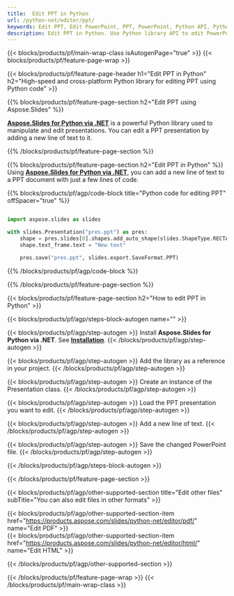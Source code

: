 ```yaml
---
title:  Edit PPT in Python
url: /python-net/editor/ppt/
keywords: Edit PPT, Edit PowerPoint, PPT, PowerPoint, Python API, Python Library
description: Edit PPT in Python. Use Python library API to edit PowerPoint presentation
---
```


{{< blocks/products/pf/main-wrap-class isAutogenPage="true" >}}
{{< blocks/products/pf/feature-page-wrap >}}

{{< blocks/products/pf/feature-page-header h1="Edit PPT in Python" h2="High-speed and cross-platform Python library for editing PPT using Python code" >}}

{{% blocks/products/pf/feature-page-section h2="Edit PPT using Aspose.Slides" %}}

[**Aspose.Slides for Python via .NET**](https://products.aspose.com/slides/python-net/) is a powerful Python library used to manipulate and edit presentations. You can edit a PPT presentation by adding a new line of text to it. 

{{% /blocks/products/pf/feature-page-section %}}




{{% blocks/products/pf/feature-page-section  h2="Edit PPT in Python" %}}
Using [**Aspose.Slides for Python via .NET**](https://products.aspose.com/slides/python-net/), you can add a new line of text to a PPT document with just a few lines of code.

{{% blocks/products/pf/agp/code-block title="Python code for editing PPT" offSpacer="true" %}}
```python

import aspose.slides as slides

with slides.Presentation("pres.ppt") as pres:
    shape = pres.slides[0].shapes.add_auto_shape(slides.ShapeType.RECTANGLE, 10, 10, 100, 50)
    shape.text_frame.text = "New text"

    pres.save("pres.ppt", slides.export.SaveFormat.PPT)
```
{{% /blocks/products/pf/agp/code-block %}}

{{% /blocks/products/pf/feature-page-section %}}




{{< blocks/products/pf/feature-page-section  h2="How to edit PPT in Python" >}}


{{< blocks/products/pf/agp/steps-block-autogen name="" >}}


{{< blocks/products/pf/agp/step-autogen >}}
Install **Aspose.Slides for Python via .NET**. See [**Installation**](https://docs.aspose.com/slides/python-net/installation/).
{{< /blocks/products/pf/agp/step-autogen >}}

{{< blocks/products/pf/agp/step-autogen >}}
Add the library as a reference in your project.
{{< /blocks/products/pf/agp/step-autogen >}}

{{< blocks/products/pf/agp/step-autogen >}}
Create an instance of the Presentation class.
{{< /blocks/products/pf/agp/step-autogen >}}

{{< blocks/products/pf/agp/step-autogen >}}
Load the PPT presentation you want to edit.
{{< /blocks/products/pf/agp/step-autogen >}}

{{< blocks/products/pf/agp/step-autogen >}}
Add a new line of text.
{{< /blocks/products/pf/agp/step-autogen >}}

{{< blocks/products/pf/agp/step-autogen >}}
Save the changed PowerPoint file.
{{< /blocks/products/pf/agp/step-autogen >}}


{{< /blocks/products/pf/agp/steps-block-autogen >}}


{{< /blocks/products/pf/feature-page-section >}}




{{< blocks/products/pf/agp/other-supported-section title="Edit other files" subTitle="You can also edit files in other formats" >}}

{{< blocks/products/pf/agp/other-supported-section-item href="https://products.aspose.com/slides/python-net/editor/pdf/" name="Edit PDF" >}}    
{{< blocks/products/pf/agp/other-supported-section-item href="https://products.aspose.com/slides/python-net/editor/html/" name="Edit HTML" >}}  



{{< /blocks/products/pf/agp/other-supported-section >}}

{{< /blocks/products/pf/feature-page-wrap >}}
{{< /blocks/products/pf/main-wrap-class >}}